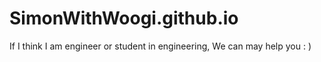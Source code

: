 # SimonWithWoogi.github.io
If I think I am engineer or student in engineering, We can may help you : )
